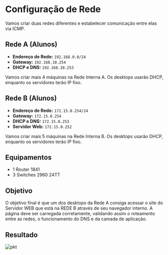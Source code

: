# Configuração de Rede

Vamos criar duas redes diferentes e estabelecer comunicação entre elas via ICMP.

## Rede A (Alunos)

- **Endereço de Rede:** `192.168.0.0/24`
- **Gateway:** `192.168.10.254`
- **DHCP e DNS:** `192.168.10.253`

Vamos criar mais 4 máquinas na Rede Interna A. Os desktops usarão DHCP, enquanto os servidores terão IP fixo.

## Rede B (Alunos)

- **Endereço de Rede:** `172.15.0.254/24`
- **Gateway:** `172.15.0.254`
- **DHCP e DNS:** `172.15.0.253`
- **Servidor Web:** `172.15.0.252`

Vamos criar mais 5 máquinas na Rede Interna B. Os desktops usarão DHCP, enquanto os servidores terão IP fixo.

## Equipamentos

- 1 Router 1841
- 3 Switches 2960 24TT

## Objetivo

O objetivo final é que um dos desktops da Rede A consiga acessar o site do Servidor WEB que está na REDE B através de seu navegador interno. A página deve ser carregada corretamente, validando assim o roteamento entre as redes, o funcionamento do DNS e da camada de aplicação.

## Resultado

![pkt](https://github.com/nicholasloureiro/projeto-final-redes/assets/105894972/b2258ba1-29c9-4cbd-ad17-585a5dccd23e)

